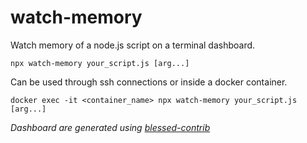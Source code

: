 # watch-memory

Watch memory of a node.js script on a terminal dashboard.

```shell
npx watch-memory your_script.js [arg...]
```

Can be used through ssh connections or inside a docker container.

```shell
docker exec -it <container_name> npx watch-memory your_script.js [arg...]
```

*Dashboard are generated using [blessed-contrib](https://www.npmjs.com/package/blessed-contrib)*


